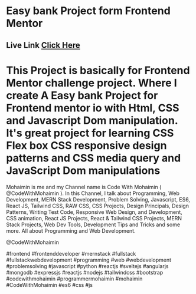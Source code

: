 # Easy bank Project form Frontend Mentor
## Live Link [Click Here](https://mohaimin-easy-bank.netlify.app/)
# This Project is basically for Frontend Mentor challenge project. Where I create A Easy bank Project for Frontend mentor io with Html, CSS and Javascript Dom manipulation. It's great project for learning CSS Flex box CSS responsive design patterns and CSS media query and JavaScript Dom manipulations 

<p> Mohaimin is me and my Channel name is Code With Mohaimin ( @CodeWithMohaimin ). In this Channel, I talk about Programming, Web Development, MERN Stack Development, Problem Solving, Javascript, ES6, React JS, Tailwind CSS, RAW CSS, CSS Projects, Design Principals, Design Patterns, Writing Test Code, Responsive Web Design, and Development, CSS animation, React JS Projects, React & Tailwind CSS Projects, MERN Stack Projects, Web Dev Tools, Development Tips and Tricks and some more. All about Programming and Web Development.</p>

<p>@CodeWithMohaimin</p>
#frontend #frontenddeveloper #mernstack #fullstack #fullstackwebdevelopment 
#programming #web #webdevelopment #problemsolving 
#javascript #python 
#reactjs #sveltejs #angularjs 
#mongodb #expressjs #reactjs #nodejs 
#tailwindcss #bootstrap 
#codewithmohaimin #programmermohaimin #mohaimin #CodeWithMohaimin
#es6 #css #js 



